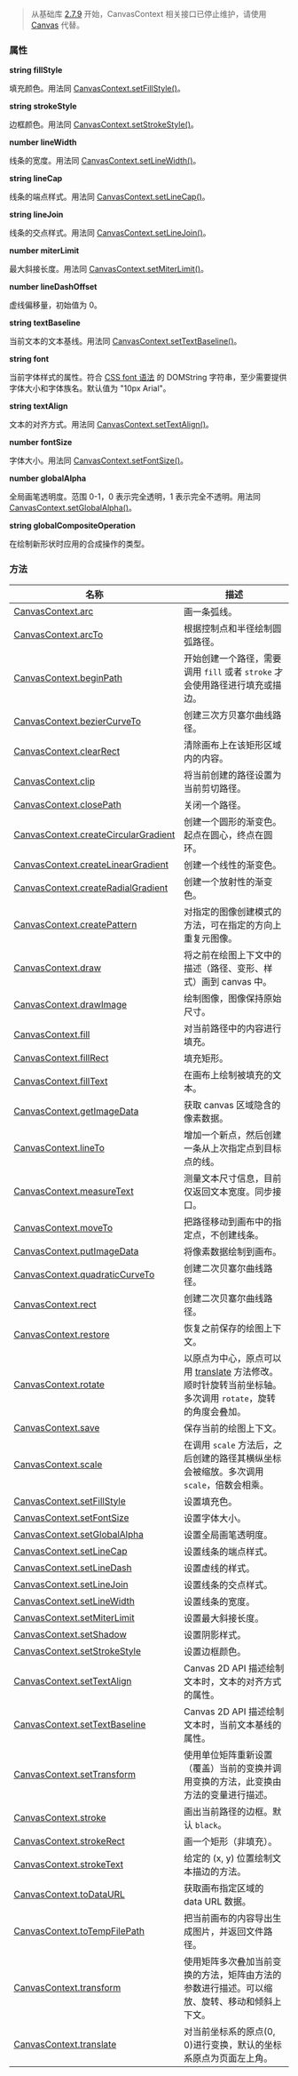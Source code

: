 > 从基础库 [2.7.9](https://opendocs.alipay.com/mini/framework/lib-upgrade-v2) 开始，CanvasContext 相关接口已停止维护，请使用 [Canvas](https://opendocs.alipay.com/mini/01vzqv) 代替。


### 属性

**string fillStyle**

填充颜色。用法同 [CanvasContext.setFillStyle()](https://opendocs.alipay.com/mini/api/vyfyp2)。

**string strokeStyle**

边框颜色。用法同 [CanvasContext.setStrokeStyle()](https://opendocs.alipay.com/mini/api/lqmreg)。

**number lineWidth**

线条的宽度。用法同 [CanvasContext.setLineWidth()](https://opendocs.alipay.com/mini/api/ugcrcq)。

**string lineCap**

线条的端点样式。用法同 [CanvasContext.setLineCap()](https://opendocs.alipay.com/mini/api/de22sq)。

**string lineJoin**

线条的交点样式。用法同 [CanvasContext.setLineJoin()](https://opendocs.alipay.com/mini/api/sfqcgi)。

**number miterLimit**

最大斜接长度。用法同 [CanvasContext.setMiterLimit()](https://opendocs.alipay.com/mini/api/vul12s)。

**number lineDashOffset**

虚线偏移量，初始值为 0。

**string textBaseline**

当前文本的文本基线。用法同 [CanvasContext.setTextBaseline()](https://opendocs.alipay.com/mini/api/wo3gqy)。

**string font**

当前字体样式的属性。符合 [CSS font 语法](https://developer.mozilla.org/zh-CN/docs/Web/CSS/font) 的 DOMString 字符串，至少需要提供字体大小和字体族名。默认值为 "10px Arial"。

**string textAlign**

文本的对齐方式。用法同 [CanvasContext.setTextAlign()](https://opendocs.alipay.com/mini/api/rf1uma)。

**number fontSize**

字体大小。用法同 [CanvasContext.setFontSize()](https://opendocs.alipay.com/mini/api/mg4uir)。

**number globalAlpha**

全局画笔透明度。范围 0-1，0 表示完全透明，1 表示完全不透明。用法同 [CanvasContext.setGlobalAlpha()](https://opendocs.alipay.com/mini/api/cptvsl)。

**string globalCompositeOperation**

在绘制新形状时应用的合成操作的类型。

### 方法
| **名称** | **描述** |
| --- | --- |
| [CanvasContext.arc](https://opendocs.alipay.com/mini/api/lut4uo) | 画一条弧线。 |
| [CanvasContext.arcTo](https://opendocs.alipay.com/mini/api/arcto) | 根据控制点和半径绘制圆弧路径。 |
| [CanvasContext.beginPath](https://opendocs.alipay.com/mini/api/vk0ohr) | 开始创建一个路径，需要调用 `fill` 或者 `stroke` 才会使用路径进行填充或描边。 |
| [CanvasContext.bezierCurveTo](https://opendocs.alipay.com/mini/api/dzf516) | 创建三次方贝塞尔曲线路径。 |
| [CanvasContext.clearRect](https://opendocs.alipay.com/mini/api/xg3h06) | 清除画布上在该矩形区域内的内容。 |
| [CanvasContext.clip](https://opendocs.alipay.com/mini/api/rgl453) | 将当前创建的路径设置为当前剪切路径。 |
| [CanvasContext.closePath](https://opendocs.alipay.com/mini/api/fg8c9b) | 关闭一个路径。 |
| [CanvasContext.createCircularGradient](https://opendocs.alipay.com/mini/api/ix6opq) | 创建一个圆形的渐变色。起点在圆心，终点在圆环。 |
| [CanvasContext.createLinearGradient](https://opendocs.alipay.com/mini/api/qgb1mf) | 创建一个线性的渐变色。 |
| [CanvasContext.createRadialGradient](https://opendocs.alipay.com/mini/api/radialgradient) | 创建一个放射性的渐变色。 |
| [CanvasContext.createPattern](https://opendocs.alipay.com/mini/api/pattern) | 对指定的图像创建模式的方法，可在指定的方向上重复元图像。 |
| [CanvasContext.draw](https://opendocs.alipay.com/mini/api/he6iwx) | 将之前在绘图上下文中的描述（路径、变形、样式）画到 canvas 中。 |
| [CanvasContext.drawImage](https://opendocs.alipay.com/mini/api/pzmtqk) | 绘制图像，图像保持原始尺寸。 |
| [CanvasContext.fill](https://opendocs.alipay.com/mini/api/yywmib) | 对当前路径中的内容进行填充。 |
| [CanvasContext.fillRect](https://opendocs.alipay.com/mini/api/vfpyra) | 填充矩形。 |
| [CanvasContext.fillText](https://opendocs.alipay.com/mini/api/saf43s) | 在画布上绘制被填充的文本。 |
| [CanvasContext.getImageData](https://opendocs.alipay.com/mini/api/bukvhw) | 获取 canvas 区域隐含的像素数据。 |
| [CanvasContext.lineTo](https://opendocs.alipay.com/mini/api/zkno7s) | 增加一个新点，然后创建一条从上次指定点到目标点的线。 |
| [CanvasContext.measureText](https://opendocs.alipay.com/mini/api/rn2r7f) | 测量文本尺寸信息，目前仅返回文本宽度。同步接口。 |
| [CanvasContext.moveTo](https://opendocs.alipay.com/mini/api/avy1f9) | 把路径移动到画布中的指定点，不创建线条。 |
| [CanvasContext.putImageData](https://opendocs.alipay.com/mini/api/pusaxg) | 将像素数据绘制到画布。 |
| [CanvasContext.quadraticCurveTo](https://opendocs.alipay.com/mini/api/rq2yds) | 创建二次贝塞尔曲线路径。 |
| [CanvasContext.rect](https://opendocs.alipay.com/mini/api/xgywt5) | 创建二次贝塞尔曲线路径。 |
| [CanvasContext.restore](https://opendocs.alipay.com/mini/api/gwoqt0) | 恢复之前保存的绘图上下文。 |
| [CanvasContext.rotate](https://opendocs.alipay.com/mini/api/ncimzx) | 以原点为中心，原点可以用 [translate](https://opendocs.alipay.com/mini/api/ui-canvas#translate) 方法修改。顺时针旋转当前坐标轴。多次调用 `rotate`，旋转的角度会叠加。 |
| [CanvasContext.save](https://opendocs.alipay.com/mini/api/qnyf7h) | 保存当前的绘图上下文。 |
| [CanvasContext.scale](https://opendocs.alipay.com/mini/api/gp3kpy) | 在调用 `scale` 方法后，之后创建的路径其横纵坐标会被缩放。多次调用 `scale`，倍数会相乘。 |
| [CanvasContext.setFillStyle](https://opendocs.alipay.com/mini/api/vyfyp2) | 设置填充色。 |
| [CanvasContext.setFontSize](https://opendocs.alipay.com/mini/api/mg4uir) | 设置字体大小。 |
| [CanvasContext.setGlobalAlpha](https://opendocs.alipay.com/mini/api/cptvsl) | 设置全局画笔透明度。 |
| [CanvasContext.setLineCap](https://opendocs.alipay.com/mini/api/de22sq) | 设置线条的端点样式。 |
| [CanvasContext.setLineDash](https://opendocs.alipay.com/mini/api/cvqcwt) | 设置虚线的样式。 |
| [CanvasContext.setLineJoin](https://opendocs.alipay.com/mini/api/sfqcgi) | 设置线条的交点样式。 |
| [CanvasContext.setLineWidth](https://opendocs.alipay.com/mini/api/ugcrcq) | 设置线条的宽度。 |
| [CanvasContext.setMiterLimit](https://opendocs.alipay.com/mini/api/vul12s) | 设置最大斜接长度。 |
| [CanvasContext.setShadow](https://opendocs.alipay.com/mini/api/btvtra) | 设置阴影样式。 |
| [CanvasContext.setStrokeStyle](https://opendocs.alipay.com/mini/api/lqmreg) | 设置边框颜色。 |
| [CanvasContext.setTextAlign](https://opendocs.alipay.com/mini/api/rf1uma) | Canvas 2D API 描述绘制文本时，文本的对齐方式的属性。 |
| [CanvasContext.setTextBaseline](https://opendocs.alipay.com/mini/api/wo3gqy) | Canvas 2D API 描述绘制文本时，当前文本基线的属性。 |
| [CanvasContext.setTransform](https://opendocs.alipay.com/mini/api/wt6glg) | 使用单位矩阵重新设置（覆盖）当前的变换并调用变换的方法，此变换由方法的变量进行描述。 |
| [CanvasContext.stroke](https://opendocs.alipay.com/mini/api/pgahxv) | 画出当前路径的边框。默认 `black`。 |
| [CanvasContext.strokeRect](https://opendocs.alipay.com/mini/api/vz04q8) | 画一个矩形（非填充）。 |
| [CanvasContext.strokeText](https://opendocs.alipay.com/mini/api/stroketext) | 给定的 (x, y) 位置绘制文本描边的方法。 |
| [CanvasContext.toDataURL](https://opendocs.alipay.com/mini/api/vemgc6) | 获取画布指定区域的 data URL 数据。 |
| [CanvasContext.toTempFilePath](https://opendocs.alipay.com/mini/api/rod3ti) | 把当前画布的内容导出生成图片，并返回文件路径。 |
| [CanvasContext.transform](https://opendocs.alipay.com/mini/api/fv97do) | 使用矩阵多次叠加当前变换的方法，矩阵由方法的参数进行描述。可以缩放、旋转、移动和倾斜上下文。 |
| [CanvasContext.translate](https://opendocs.alipay.com/mini/api/lgqkb2) | 对当前坐标系的原点(0, 0)进行变换，默认的坐标系原点为页面左上角。 |


